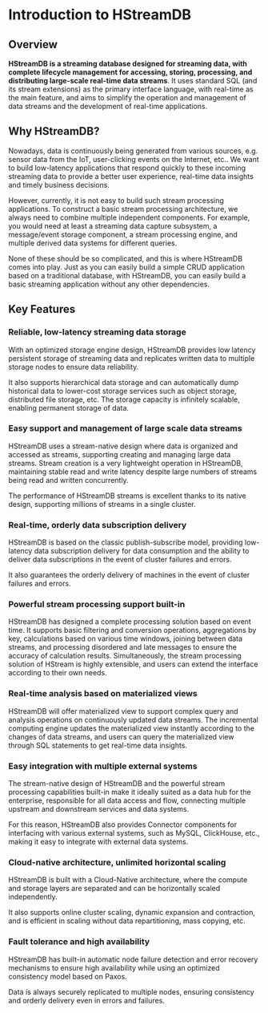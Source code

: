<!-- 介绍 -->
# Introduction to HStreamDB

## Overview

**HStreamDB is a streaming database designed for streaming data, with complete
lifecycle management for accessing, storing, processing, and distributing
large-scale real-time data streams**. It uses standard SQL (and its stream
extensions) as the primary interface language, with real-time as the main
feature, and aims to simplify the operation and management of data streams and
the development of real-time applications.

## Why HStreamDB?

Nowadays, data is continuously being generated from various sources, e.g. sensor
data from the IoT, user-clicking events on the Internet, etc.. We want to build
low-latency applications that respond quickly to these incoming streaming data
to provide a better user experience, real-time data insights and timely business
decisions.

However, currently, it is not easy to build such stream processing applications.
To construct a basic stream processing architecture, we always need to combine
multiple independent components. For example, you would need at least a
streaming data capture subsystem, a message/event storage component, a stream
processing engine, and multiple derived data systems for different queries.

None of these should be so complicated, and this is where HStreamDB comes into
play. Just as you can easily build a simple CRUD application based on a
traditional database, with HStreamDB, you can easily build a basic streaming
application without any other dependencies.

## Key Features

### Reliable, low-latency streaming data storage

With an optimized storage engine design, HStreamDB provides low latency persistent storage of streaming data and replicates written data to multiple storage nodes to ensure data reliability.

It also supports hierarchical data storage and can automatically dump historical data to lower-cost storage services such as object storage, distributed file storage, etc. The storage capacity is infinitely scalable, enabling permanent storage of data.

### Easy support and management of large scale data streams

HStreamDB uses a stream-native design where data is organized and accessed as streams, supporting creating and managing large data streams. Stream creation is a very lightweight operation in HStreamDB, maintaining stable read and write latency despite large numbers of streams being read and written concurrently.

The performance of HStreamDB streams is excellent thanks to its native design, supporting millions of streams in a single cluster.

### Real-time, orderly data subscription delivery

HStreamDB is based on the classic publish-subscribe model, providing low-latency data subscription delivery for data consumption and the ability to deliver data subscriptions in the event of cluster failures and errors.

It also guarantees the orderly delivery of machines in the event of cluster failures and errors.

### Powerful stream processing support built-in

HStreamDB has designed a complete processing solution based on event time. It supports basic filtering and conversion operations, aggregations by key, calculations based on various time windows, joining between data streams, and processing disordered and late messages to ensure the accuracy of calculation results. Simultaneously, the stream processing solution of HStream is highly extensible, and users can extend the interface according to their own needs.

### Real-time analysis based on materialized views

HStreamDB will offer materialized view to support complex query and analysis operations on continuously updated data streams. The incremental computing engine updates the materialized view instantly according to the changes of data streams, and users can query the materialized view through SQL statements to get real-time data insights.

### Easy integration with multiple external systems

The stream-native design of HStreamDB and the powerful stream processing capabilities built-in make it ideally suited as a data hub for the enterprise, responsible for all data access and flow, connecting multiple upstream and downstream services and data systems.

For this reason, HStreamDB also provides Connector components for interfacing with various external systems, such as MySQL, ClickHouse, etc., making it easy to integrate with external data systems.

### Cloud-native architecture, unlimited horizontal scaling

HStreamDB is built with a Cloud-Native architecture, where the compute and storage layers are separated and can be horizontally scaled independently.

It also supports online cluster scaling, dynamic expansion and contraction, and is efficient in scaling without data repartitioning, mass copying, etc.

### Fault tolerance and high availability

HStreamDB has built-in automatic node failure detection and error recovery mechanisms to ensure high availability while using an optimized consistency model based on Paxos.

Data is always securely replicated to multiple nodes, ensuring consistency and orderly delivery even in errors and failures.
